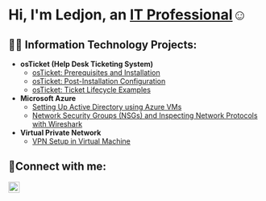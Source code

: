 <h1>Hi, I'm Ledjon, an <a href="https://linkedin.com/in/Ledjonagaraj">IT Professional</a>☺</h1>

<h2>👨‍💻 Information Technology Projects:</h2>

- <b>osTicket (Help Desk Ticketing System)</b>
  - [osTicket: Prerequisites and Installation](https://github.com/Ledjonagaraj/osticket-prereqs)
  - [osTicket: Post-Installation Configuration](https://github.com/Ledjonagaraj/post-install-config)
  - [osTicket: Ticket Lifecycle Examples](https://github.com/Ledjonagaraj/ticket-lifecycle)
- <b>Microsoft Azure</b>
  - [Setting Up Active Directory using Azure VMs](https://github.com/Ledjonagaraj/configure-ad)
  - [Network Security Groups (NSGs) and Inspecting Network Protocols with Wireshark](https://github.com/Ledjonagaraj/azure-network-protocols)
- <b>Virtual Private Network</b>
  - [VPN Setup in Virtual Machine ](https://github.com/Ledjonagaraj/Setting-UP-A-VPN)


<h2>🤳Connect with me:</h2>

[<img align="left" alt="Led | LinkedIn" width="22px" src="https://cdn.jsdelivr.net/npm/simple-icons@v3/icons/linkedin.svg" />][linkedin]

[linkedin]: https://linkedin.com/in/Ledjonagaraj
